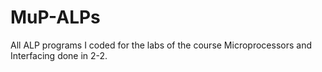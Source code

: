 # MuP-ALPs
All ALP programs I coded for the labs of the course Microprocessors and Interfacing done in 2-2.
